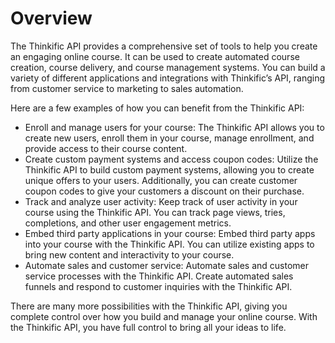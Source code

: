 # Overview

The Thinkific API provides a comprehensive set of tools to help you create an
engaging online course. It can be used to create automated course creation,
course delivery, and course management systems. You can build a variety of
different applications and integrations with Thinkific’s API, ranging from
customer service to marketing to sales automation.

Here are a few examples of how you can benefit from the Thinkific API:

- Enroll and manage users for your course: The Thinkific API allows you to
  create new users, enroll them in your course, manage enrollment, and provide
  access to their course content.
- Create custom payment systems and access coupon codes: Utilize the Thinkific
  API to build custom payment systems, allowing you to create unique offers to
  your users. Additionally, you can create customer coupon codes to give your
  customers a discount on their purchase.
- Track and analyze user activity: Keep track of user activity in your course
  using the Thinkific API. You can track page views, tries, completions, and
  other user engagement metrics.
- Embed third party applications in your course: Embed third party apps into
  your course with the Thinkific API. You can utilize existing apps to bring
  new content and interactivity to your course.
- Automate sales and customer service: Automate sales and customer service
  processes with the Thinkific API. Create automated sales funnels and respond
  to customer inquiries with the Thinkific API.

There are many more possibilities with the Thinkific API, giving you complete
control over how you build and manage your online course. With the Thinkific
API, you have full control to bring all your ideas to life.
